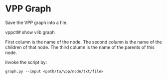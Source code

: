 # VPP Graph

Save the VPP graph into a file.

vppctl# show vlib graph

First column is the name of the node.
The second column is the name of the children of that node.
The third column is the name of the parents of this node.

Invoke the script by:

    graph.py --input <path/to/vpp/node/txt/file>
